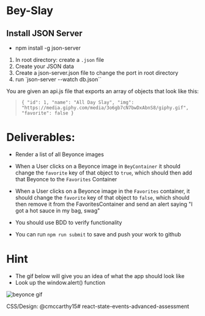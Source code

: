 # Bey-Slay

## Install JSON Server
 - npm install -g json-server
 1. In root directory: create a `.json` file
 2. Create your JSON data
 3. Create a json-server.json file to change the port in root directory
 4. run `json-server --watch db.json``







You are given an api.js file that exports an array of objects that look like this:
  > `{ "id": 1, "name": "All Day Slay", "img": "https://media.giphy.com/media/3o6gb7cN7bwDxAbnS8/giphy.gif", "favorite": false }`

# Deliverables:

- Render a list of all Beyonce images

- When a User clicks on a Beyonce image in `BeyContainer` it should change the `favorite` key of that object to `true`, which should then add that Beyonce to the `Favorites` Container

- When a User clicks on a Beyonce image in the `Favorites` container, it should change the `favorite` key of that object to `false`, which should then remove it from the FavoritesContainer and send an alert saying "I got a hot sauce in my bag, swag"

- You should use BDD to verify functionality
- You can run `npm run submit` to save and push your work to github

# Hint

- The gif below will give you an idea of what the app should look like
- Look up the window.alert() function

![beyonce gif](bey-slay.gif)

CSS/Design: @cmccarthy15# react-state-events-advanced-assessment
